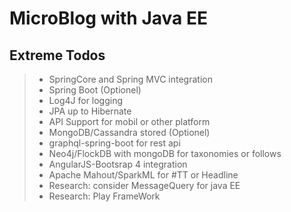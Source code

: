 MicroBlog with Java EE
===================

Extreme Todos
----------------------------------------
>- SpringCore and Spring MVC  integration
>- Spring Boot (Optionel)
>- Log4J for logging
>- JPA up to Hibernate
>- API Support for mobil or other platform
>- MongoDB/Cassandra stored (Optionel)
>- graphql-spring-boot for rest api
>- Neo4j/FlockDB with mongoDB for taxonomies or follows
>- AngularJS-Bootsrap 4 integration
>- Apache Mahout/SparkML for #TT or Headline 
>- Research: consider MessageQuery for java EE
>- Research: Play FrameWork
